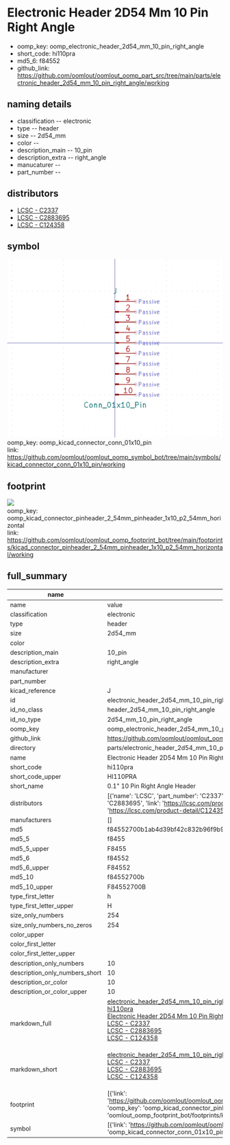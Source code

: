 # Electronic Header 2D54 Mm 10 Pin Right Angle

  
* oomp_key: oomp_electronic_header_2d54_mm_10_pin_right_angle 
* short_code: hi110pra
* md5_6: f84552  
* github_link: https://github.com/oomlout/oomlout_oomp_part_src/tree/main/parts/electronic_header_2d54_mm_10_pin_right_angle/working  
## naming details
* classification -- electronic
* type -- header
* size -- 2d54_mm
* color -- 
* description_main -- 10_pin
* description_extra -- right_angle
* manucaturer -- 
* part_number -- 

## distributors
* [LCSC - C2337](https://lcsc.com/product-detail/C2337.html)  
* [LCSC - C2883695](https://lcsc.com/product-detail/C2883695.html)  
* [LCSC - C124358](https://lcsc.com/product-detail/C124358.html)  


## symbol

![](symbol/0/working/working_600.png)  
oomp_key: oomp_kicad_connector_conn_01x10_pin  
link: https://github.com/oomlout/oomlout_oomp_symbol_bot/tree/main/symbols/kicad_connector_conn_01x10_pin/working  

## footprint

![](footprint/0/working/working_600.png)  
oomp_key: oomp_kicad_connector_pinheader_2_54mm_pinheader_1x10_p2_54mm_horizontal  
link: https://github.com/oomlout/oomlout_oomp_footprint_bot/tree/main/footprints/kicad_connector_pinheader_2_54mm_pinheader_1x10_p2_54mm_horizontal/working  

## full_summary
| name | value | 
| --- | --- | 
| name | value | 
| classification | electronic | 
| type | header | 
| size | 2d54_mm | 
| color |  | 
| description_main | 10_pin | 
| description_extra | right_angle | 
| manufacturer |  | 
| part_number |  | 
| kicad_reference | J | 
| id | electronic_header_2d54_mm_10_pin_right_angle | 
| id_no_class | header_2d54_mm_10_pin_right_angle | 
| id_no_type | 2d54_mm_10_pin_right_angle | 
| oomp_key | oomp_electronic_header_2d54_mm_10_pin_right_angle | 
| github_link | https://github.com/oomlout/oomlout_oomp_part_src/tree/main/parts/electronic_header_2d54_mm_10_pin_right_angle/working | 
| directory | parts/electronic_header_2d54_mm_10_pin_right_angle | 
| name | Electronic Header 2D54 Mm 10 Pin Right Angle | 
| short_code | hi110pra | 
| short_code_upper | HI110PRA | 
| short_name | 0.1" 10 Pin Right Angle Header | 
| distributors | [{'name': 'LCSC', 'part_number': 'C2337', 'link': 'https://lcsc.com/product-detail/C2337.html', 'id': 'distributor_lcsc'}, {'name': 'LCSC', 'part_number': 'C2883695', 'link': 'https://lcsc.com/product-detail/C2883695.html', 'id': 'distributor_lcsc'}, {'name': 'LCSC', 'part_number': 'C124358', 'link': 'https://lcsc.com/product-detail/C124358.html', 'id': 'distributor_lcsc'}] | 
| manufacturers | [] | 
| md5 | f84552700b1ab4d39bf42c832b96f9b9 | 
| md5_5 | f8455 | 
| md5_5_upper | F8455 | 
| md5_6 | f84552 | 
| md5_6_upper | F84552 | 
| md5_10 | f84552700b | 
| md5_10_upper | F84552700B | 
| type_first_letter | h | 
| type_first_letter_upper | H | 
| size_only_numbers | 254 | 
| size_only_numbers_no_zeros | 254 | 
| color_upper |  | 
| color_first_letter |  | 
| color_first_letter_upper |  | 
| description_only_numbers | 10 | 
| description_only_numbers_short | 10 | 
| description_or_color | 10 | 
| description_or_color_upper | 10 | 
| markdown_full | [electronic_header_2d54_mm_10_pin_right_angle](https://github.com/oomlout/oomlout_oomp_part_src/tree/main/parts/electronic_header_2d54_mm_10_pin_right_angle/working)<br>[hi110pra](https://github.com/oomlout/oomlout_oomp_part_src/tree/main/parts/electronic_header_2d54_mm_10_pin_right_angle/working)<br>[Electronic Header 2D54 Mm 10 Pin Right Angle](https://github.com/oomlout/oomlout_oomp_part_src/tree/main/parts/electronic_header_2d54_mm_10_pin_right_angle/working)<br>[LCSC - C2337<br>](https://lcsc.com/product-detail/C2337.html)[LCSC - C2883695<br>](https://lcsc.com/product-detail/C2883695.html)[LCSC - C124358<br>](https://lcsc.com/product-detail/C124358.html)<br> | 
| markdown_short | [electronic_header_2d54_mm_10_pin_right_angle](https://github.com/oomlout/oomlout_oomp_part_src/tree/main/parts/electronic_header_2d54_mm_10_pin_right_angle/working)<br>[LCSC - C2337<br>](https://lcsc.com/product-detail/C2337.html)[LCSC - C2883695<br>](https://lcsc.com/product-detail/C2883695.html)[LCSC - C124358<br>](https://lcsc.com/product-detail/C124358.html)<br> | 
| footprint | [{'link': 'https://github.com/oomlout/oomlout_oomp_footprint_bot/tree/main/foootprntss/kicad_connector_pinheader_2_54mm_pinheader_1x10_p2_54mm_horizontal', 'oomp_key': 'oomp_kicad_connector_pinheader_2_54mm_pinheader_1x10_p2_54mm_horizontal', 'directory': 'oomlout_oomp_footprint_bot/footprints/kicad_connector_pinheader_2_54mm_pinheader_1x10_p2_54mm_horizontal//working/working.kicad_mod'}] | 
| symbol | [{'link': 'https://github.com/oomlout/oomlout_oomp_symbol_bot/tree/main/symbols/kicad_connector_conn_01x10_pin', 'oomp_key': 'oomp_kicad_connector_conn_01x10_pin', 'directory': 'oomlout_oomp_symbol_bot/symbols/kicad_connector_conn_01x10_pin//working/working.kicad_sym'}] | 
